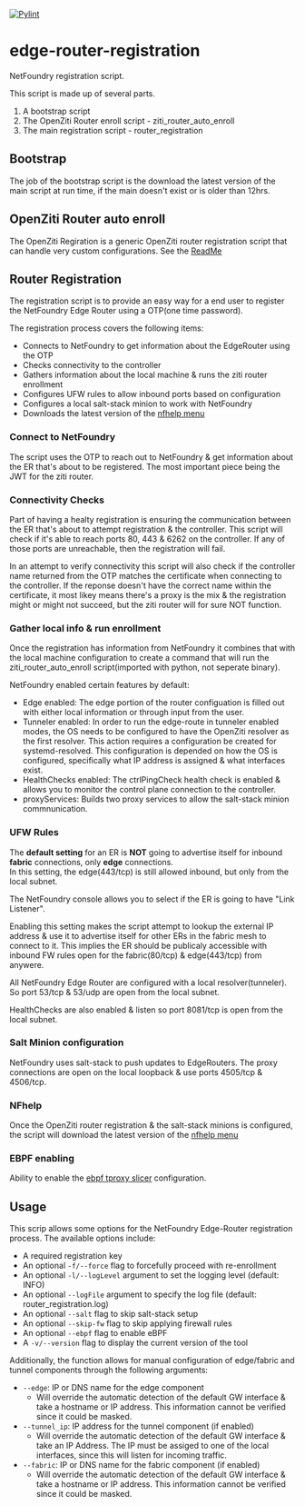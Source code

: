 [![Pylint](https://github.com/netfoundry/edge-router-registration/actions/workflows/pylint.yml/badge.svg)](https://github.com/netfoundry/edge-router-registration/actions/workflows/pylint.yml)

# edge-router-registration

NetFoundry registration script.

This script is made up of several parts.  

1. A bootstrap script
1. The OpenZiti Router enroll script - ziti_router_auto_enroll
1. The main registration script - router_registration

## Bootstrap

The job of the bootstrap script is the download the latest version of the main script at run time, 
if the main doesn't exist or is older than 12hrs.

## OpenZiti Router auto enroll

The OpenZiti Regiration is a generic OpenZiti router registration script that can handle very custom configurations.
See the [ReadMe](https://github.com/netfoundry/edge-router-registration)
## Router Registration

The registration script is to provide an easy way for a end user to register the NetFoundry Edge Router using a OTP(one time password).

The registration process covers the following items: 

* Connects to NetFoundry to get information about the EdgeRouter using the OTP
* Checks connectivity to the controller
* Gathers information about the local machine & runs the ziti router enrollment
* Configures UFW rules to allow inbound ports based on configuration
* Configures a local salt-stack minion to work with NetFoundry
* Downloads the latest version of the [nfhelp menu](https://github.com/netfoundry/edge-router-nfhelp)


### Connect to NetFoundry
The script uses the OTP to reach out to NetFoundry & get information about the ER that's about to be
registered. The most important piece being the JWT for the ziti router.

### Connectivity Checks
Part of having a healty registration is ensuring the communication between the ER that's about to 
attempt registration & the controller.  This script will check if it's able to reach ports 80, 443 & 6262
on the controller.  If any of those ports are unreachable, then the registration will fail. 

In an attempt to verify connectivity this script will also check if the controller name returned from the OTP
matches the certificate when connecting to the controller.  If the reponse doesn't have the correct name within
the certificate, it most likey means there's a proxy is the mix & the registration might or might not succeed, but
the ziti router will for sure NOT function.

### Gather local info & run enrollment
Once the registration has information from NetFoundry it combines that with the local machine configuration to create
a command that will run the ziti_router_auto_enroll script(imported with python, not seperate binary).

NetFoundry enabled certain features by default:
  * Edge enabled: The edge portion of the router configuation is filled out with either local information or through input from the user.
  * Tunneler enabled: In order to run the edge-route in tunneler enabled modes, the OS needs to be configured to have the OpenZiti resolver as the first resolver.  This action requires a configuration be created for systemd-resolved. This configuration is depended on how the OS is configured, specifically what IP address is assigned & what interfaces exist.
  * HealthChecks enabled: The ctrlPingCheck health check is enabled & allows you to monitor the control plane connection to the controller.
  * proxyServices:  Builds two proxy services to allow the salt-stack minion commnunication.

### UFW Rules

The **default setting** for an ER is **NOT** going to advertise itself for inbound **fabric** connections, only **edge** connections.  
In this setting, the edge(443/tcp) is still allowed inbound, but only from the local subnet.

The NetFoundry console allows you to select if the ER is going to have "Link Listener".  

Enabling this setting makes the script attempt to lookup the external IP address & use it to advertise itself for other ERs in the fabric mesh to connect to it.  This implies the ER should be publicaly accessible with inbound FW rules open for the fabric(80/tcp) & edge(443/tcp) from anywere.

All NetFoundry Edge Router are configured with a local resolver(tunneler). So port 53/tcp & 53/udp are open from the local subnet.

HealthChecks are also enabled & listen so port 8081/tcp is open from the local subnet.

### Salt Minion configuration

NetFoundry uses salt-stack to push updates to EdgeRouters. The proxy connections are open on the local loopback & use ports 4505/tcp & 4506/tcp.

### NFhelp

Once the OpenZiti router registration & the salt-stack minions is configured, the script will download the latest version of the [nfhelp menu](https://github.com/netfoundry/edge-router-nfhelp)

### EBPF enabling

Ability to enable the [ebpf tproxy slicer](https://github.com/netfoundry/ebpf-tproxy-splicer) configuration.

## Usage

This scrip allows some options for the NetFoundry Edge-Router registration process. The available options include:

- A required registration key
- An optional `-f/--force` flag to forcefully proceed with re-enrollment
- An optional `-l/--logLevel` argument to set the logging level (default: INFO)
- An optional `--logFile` argument to specify the log file (default: router_registration.log)
- An optional `--salt` flag to skip salt-stack setup
- An optional `--skip-fw` flag to skip applying firewall rules
- An optional `--ebpf` flag to enable eBPF
- A `-v/--version` flag to display the current version of the tool

Additionally, the function allows for manual configuration of edge/fabric and tunnel components through the following arguments:

- `--edge`: IP or DNS name for the edge component
  - Will override the automatic detection of the default GW interface & take a hostname or IP address.  This information cannot be verified since it could be masked.
- `--tunnel_ip`: IP address for the tunnel component (if enabled)
  - Will override the automatic detection of the default GW interface & take an IP Address.  The IP must be assiged to one of the local interfaces, since this will listen for incoming traffic.
- `--fabric`: IP or DNS name for the fabric component (if enabled)
  - Will override the automatic detection of the default GW interface & take a hostname or IP address.  This information cannot be verified since it could be masked.
